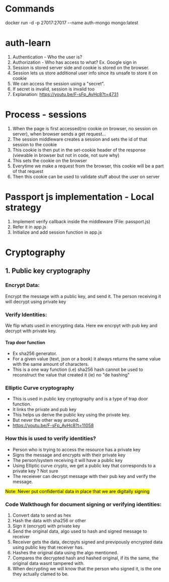 # Commands

docker run -d -p 27017:27017 --name auth-mongo mongo:latest

# auth-learn

1. Authentication - Who the user is?
2. Authorization - Who has access to what? Ex. Google sign in
3. Session is stored server side and cookie is stored on the browser.
4. Session lets us store additional user info since its unsafe to store it on cookie
5. We can access the session using a "secret".
6. If secret is invalid, session is invalid too
7. Explanation: https://youtu.be/F-sFp_AvHc8?t=4731

# Process - sessions

1. When the page is first accessed(no cookie on browser, no session on server), when browser sends a get request...
2. The session middleware creates a session and sets the id of that session to the cookie
3. This cookie is then put in the set-cookie header of the response (viewable in browser but not in code, not sure why)
4. This sets the cookie on the browser
5. Everytime we make a request from the browser, this cookie will be a part of that request
6. Then this cookie can be used to validate stuff about the user on server

# Passport js implementation - Local strategy

1. Implement verify callback inside the middleware (File: passport.js)
2. Refer it in app.js
3. Initialize and add session function in app.js

# Cryptography

## 1. Public key cryptography

### Encrypt Data:

Encrypt the message with a public key, and send it. The person receiving it will decrypt using private key

### Verify Identities:

We flip whats used in encrypting data. Here ew encrpyt with pub key and decrypt with private key.

#### Trap door function

- Ex sha256 generator.
- For a given value (text, json or a book) it always returns the same value with the same amount of characters.
- This is a one way function (i.e) sha256 hash cannot be used to reconstruct the value that created it (ie) no "de hashing"

### Elliptic Curve cryptography

- This is used in public key cryptography and is a type of trap door function.
- It links the private and pub key
- This helps us derive the public key using the private key.
- But never the other way around.
- https://youtu.be/F-sFp_AvHc8?t=11058

### How this is used to verify identities?

- Person who is trying to access the resource has a private key
- Signs the message and encrypts with their private key
- The person/system receiving it will have a public key
- Using Elliptic curve crypto, we get a public key that corresponds to a private key ? Not sure
- The receiever can decrypt message with their pub key and verify the message.

<mark> Note: Never put confidential data in place that we are digitally signing </mark>

### Code Walkthough for document signing or verifying identities:

1. Convert data to send as hex
2. Hash the data with sha256 or other
3. Sign it (encrypt) with private key
4. Send the original data, algo used to hash and signed message to receiver
5. Receiver gets the data, decrpyts signed and previpously encrypted data using public key that receiver has.
6. Hashes the original data using the algo mentioned.
7. Compares the decrypted hash and hashed original, if its the same, the original data wasnt tampered with.
8. When decrypting we will know that the person who signed it, is the one they actually clamed to be.
